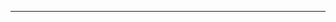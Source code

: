 ---
<!--title: "Talk 1 on Relevant Topic in Your Field"-->
<!--collection: talks-->
<!--type: "Talk"-->
<!--permalink: /talks/2012-03-01-talk-1-->
<!--venue: "UC San Francisco, Department of Testing"-->
<!--date: 2012-03-01-->
<!--location: "San Francisco, California"-->
<!------->

<!--This is a description of your talk, which is a markdown files that can be all markdown-ified like any other post. Yay markdown!-->
